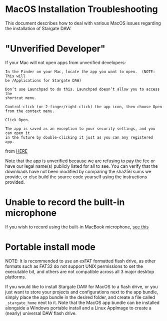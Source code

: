 # MacOS Installation Troubleshooting
This document describes how to deal with various MacOS issues regarding
the installation of Stargate DAW.

# "Unverified Developer"
If your Mac will not open apps from unverified developers:
```
In the Finder on your Mac, locate the app you want to open.  (NOTE: This will
be /Applications for Stargate DAW)

Don’t use Launchpad to do this. Launchpad doesn’t allow you to access the
shortcut menu.

Control-click (or 2-finger/right-click) the app icon, then choose Open
from the context menu.

Click Open.

The app is saved as an exception to your security settings, and you can open it
in the future by double-clicking it just as you can any registered app.
```
from [HERE](
  https://support.apple.com/guide/mac-help/open-a-mac-app-from-an-unidentified-developer-mh40616/mac
)

Note that the app is unverified because we are refusing to pay the fee or have
our legal name(s) publicly listed for all to see.  You can verify that the
downloads have not been modified by comparing the sha256 sums we provide, or
else build the source code yourself using the instructions provided.

# Unable to record the built-in microphone
If you wish to record using the built-in MacBook microphone,
[see this](https://support.apple.com/en-us/HT209175)

# Portable install mode
NOTE: It is recommended to use an exFAT formatted flash drive, as other formats
such as FAT32 do not support  UNIX permissions to set the executable bit,
and others are not compatible across all 3 major desktop platforms.

If you would like to install Stargate DAW for MacOS to a flash drive, or you
just want to store your projects and configurations next to the app bundle,
simply place the app bundle in the desired folder, and create a file called
`_stargate_home` next to it.  Note that the MacOS app bundle can be installed
alongside a Windows portable install and a Linux AppImage to create a
(nearly) universal DAW flash drive.
